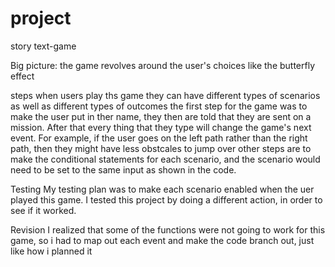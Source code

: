 
# project

story text-game

Big picture: the game revolves around the user's choices like the butterfly effect

steps
when users play ths game they can have different types of scenarios as well as different types of outcomes
the first step for the game was to make the user put in ther name, they then are told that they are sent on a mission. After that every thing that they type will change the game's next event. For example, if the user goes on the left path rather than the right path, then they might have less obstcales to jump over
other steps are to make the conditional statements for each scenario, and the scenario would need to be set to the same input as shown in the code.

Testing
My testing plan was to make each scenario enabled when the uer played this game. I tested this project by doing a different action, in order to see if it worked.

Revision
I realized that some of the functions were not going to work for this game, so i had to map out each event and make the code branch out, just like how i planned it
